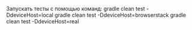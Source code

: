Запускать тесты с помощью команд:
gradle clean test -DdeviceHost=local
gradle clean test -DdeviceHost=browserstack
gradle clean test -DdeviceHost=real
